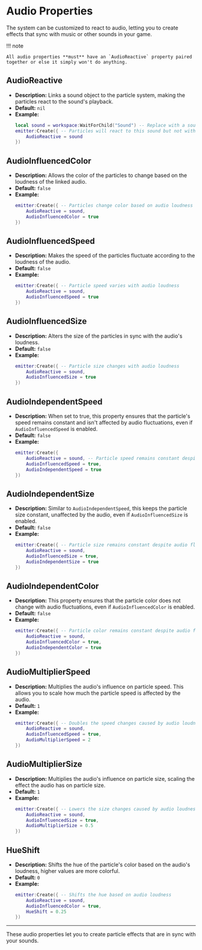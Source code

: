 # Audio Properties

The system can be customized to react to audio, letting you to create effects that sync with music or other sounds in your game.

!!! note
    
    All audio properties **must** have an `AudioReactive` property paired together or else it simply won't do anything.

## **AudioReactive**

- **Description:** Links a sound object to the particle system, making the particles react to the sound's playback.
- **Default:** `nil`
- **Example:**
  ```lua
  local sound = workspace:WaitForChild("Sound") -- Replace with a sound instance
  emitter:Create({ -- Particles will react to this sound but not without any of the influences below
      AudioReactive = sound 
  })
  ```

## **AudioInfluencedColor**

- **Description:** Allows the color of the particles to change based on the loudness of the linked audio.
- **Default:** `false`
- **Example:**
  ```lua
  emitter:Create({ -- Particles change color based on audio loudness
      AudioReactive = sound,
      AudioInfluencedColor = true
  })
  ```

## **AudioInfluencedSpeed**

- **Description:** Makes the speed of the particles fluctuate according to the loudness of the audio.
- **Default:** `false`
- **Example:**
  ```lua
  emitter:Create({ -- Particle speed varies with audio loudness
      AudioReactive = sound,
      AudioInfluencedSpeed = true
  })
  ```

## **AudioInfluencedSize**

- **Description:** Alters the size of the particles in sync with the audio's loudness.
- **Default:** `false`
- **Example:**
  ```lua
  emitter:Create({ -- Particle size changes with audio loudness
      AudioReactive = sound,
      AudioInfluencedSize = true
  })
  ```

## **AudioIndependentSpeed**

- **Description:** When set to true, this property ensures that the particle's speed remains constant and isn't affected by audio fluctuations, even if `AudioInfluencedSpeed` is enabled.
- **Default:** `false`
- **Example:**
  ```lua
  emitter:Create({
      AudioReactive = sound, -- Particle speed remains constant despite audio fluctuations
      AudioInfluencedSpeed = true,
      AudioIndependentSpeed = true
  })
  ```

## **AudioIndependentSize**

- **Description:** Similar to `AudioIndependentSpeed`, this keeps the particle size constant, unaffected by the audio, even if `AudioInfluencedSize` is enabled.
- **Default:** `false`
- **Example:**
  ```lua
  emitter:Create({ -- Particle size remains constant despite audio fluctuations
      AudioReactive = sound,
      AudioInfluencedSize = true,
      AudioIndependentSize = true
  })
  ```

## **AudioIndependentColor**

- **Description:** This property ensures that the particle color does not change with audio fluctuations, even if `AudioInfluencedColor` is enabled.
- **Default:** `false`
- **Example:**
  ```lua
  emitter:Create({ -- Particle color remains constant despite audio fluctuations
      AudioReactive = sound,
      AudioInfluencedColor = true,
      AudioIndependentColor = true
  })
  ```

## **AudioMultiplierSpeed**

- **Description:** Multiplies the audio's influence on particle speed. This allows you to scale how much the particle speed is affected by the audio.
- **Default:** `1`
- **Example:**
  ```lua
  emitter:Create({ -- Doubles the speed changes caused by audio loudness
      AudioReactive = sound,
      AudioInfluencedSpeed = true,
      AudioMultiplierSpeed = 2
  })
  ```

## **AudioMultiplierSize**

- **Description:** Multiplies the audio's influence on particle size, scaling the effect the audio has on particle size.
- **Default:** `1`
- **Example:**
  ```lua
  emitter:Create({ -- Lowers the size changes caused by audio loudness by half
      AudioReactive = sound,
      AudioInfluencedSize = true,
      AudioMultiplierSize = 0.5
  })
  ```

## **HueShift**

- **Description:** Shifts the hue of the particle's color based on the audio's loudness, higher values are more colorful.
- **Default:** `0`
- **Example:**
  ```lua
  emitter:Create({ -- Shifts the hue based on audio loudness
      AudioReactive = sound,
      AudioInfluencedColor = true,
      HueShift = 0.25
  })
  ```

---

These audio properties let you to create particle effects that are in sync with your sounds.
